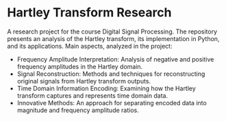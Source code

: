 # Hartley Transform Research
A research project for the course Digital Signal Processing. The repository presents an analysis of the Hartley transform, 
its implementation in Python, and its applications. Main aspects, analyzed in the project:
* Frequency Amplitude Interpretation: Analysis of negative and positive frequency amplitudes in the Hartley domain.
* Signal Reconstruction: Methods and techniques for reconstructing original signals from Hartley transform outputs.
* Time Domain Information Encoding: Examining how the Hartley transform captures and represents time domain data.
* Innovative Methods: An approach for separating encoded data into magnitude and frequency amplitude ratios.

  
